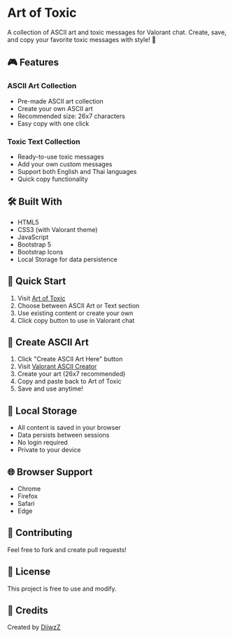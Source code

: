 # Art of Toxic

A collection of ASCII art and toxic messages for Valorant chat. Create, save, and copy your favorite toxic messages with style! 🐶

## 🎮 Features

### ASCII Art Collection
- Pre-made ASCII art collection
- Create your own ASCII art
- Recommended size: 26x7 characters
- Easy copy with one click

### Toxic Text Collection
- Ready-to-use toxic messages
- Add your own custom messages
- Support both English and Thai languages
- Quick copy functionality

## 🛠️ Built With
- HTML5
- CSS3 (with Valorant theme)
- JavaScript
- Bootstrap 5
- Bootstrap Icons
- Local Storage for data persistence

## 🚀 Quick Start
1. Visit [Art of Toxic](https://diiwzz.github.io/art-of-toxic/)
2. Choose between ASCII Art or Text section
3. Use existing content or create your own
4. Click copy button to use in Valorant chat

## 🎨 Create ASCII Art
1. Click "Create ASCII Art Here" button
2. Visit [Valorant ASCII Creator](https://www.valorant-oekaki-chat.net/)
3. Create your art (26x7 recommended)
4. Copy and paste back to Art of Toxic
5. Save and use anytime!

## 💾 Local Storage
- All content is saved in your browser
- Data persists between sessions
- No login required
- Private to your device

## 🌐 Browser Support
- Chrome
- Firefox
- Safari
- Edge

## 👥 Contributing
Feel free to fork and create pull requests!

## 📝 License
This project is free to use and modify.

## 🤝 Credits
Created by [DiiwzZ](https://github.com/DiiwzZ) 